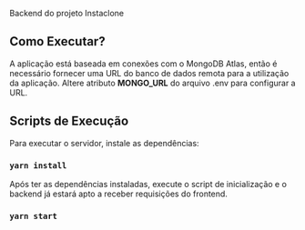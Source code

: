 Backend do projeto Instaclone

## Como Executar?

A aplicação está baseada em conexões com o MongoDB Atlas, então é necessário
fornecer uma URL do banco de dados remota para a utilização da aplicação.
Altere atributo <b>MONGO_URL</b> do arquivo .env para configurar a URL.

## Scripts de Execução

Para executar o servidor, instale as dependências:

### `yarn install`

Após ter as dependências instaladas, execute o script de inicialização e o backend já estará apto a receber requisições do frontend.

### `yarn start`
